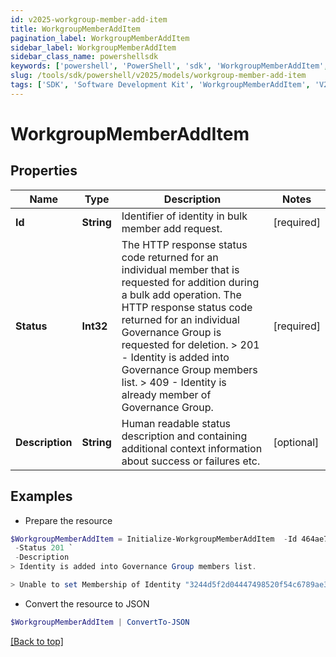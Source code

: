 ```yaml
---
id: v2025-workgroup-member-add-item
title: WorkgroupMemberAddItem
pagination_label: WorkgroupMemberAddItem
sidebar_label: WorkgroupMemberAddItem
sidebar_class_name: powershellsdk
keywords: ['powershell', 'PowerShell', 'sdk', 'WorkgroupMemberAddItem', 'V2025WorkgroupMemberAddItem'] 
slug: /tools/sdk/powershell/v2025/models/workgroup-member-add-item
tags: ['SDK', 'Software Development Kit', 'WorkgroupMemberAddItem', 'V2025WorkgroupMemberAddItem']
---
```



# WorkgroupMemberAddItem

## Properties

Name | Type | Description | Notes
------------ | ------------- | ------------- | -------------
**Id** | **String** | Identifier of identity in bulk member add request. | [required]
**Status** | **Int32** |  The HTTP response status code returned for an individual member that is requested for addition during a bulk add operation. The HTTP response status code returned for an individual Governance Group is requested for deletion.  > 201   - Identity is added into Governance Group members list.  > 409   - Identity is already member of  Governance Group.  | [required]
**Description** | **String** | Human readable status description and containing additional context information about success or failures etc.  | [optional] 

## Examples

- Prepare the resource
```powershell
$WorkgroupMemberAddItem = Initialize-WorkgroupMemberAddItem  -Id 464ae7bf791e49fdb74606a2e4a89635 `
 -Status 201 `
 -Description 
> Identity is added into Governance Group members list.

> Unable to set Membership of Identity "3244d5f2d04447498520f54c6789ae33" to Governance Group "f80bba83-98c4-4ec2-81c8-373c00e9663b"; the relationship already exists.

```

- Convert the resource to JSON
```powershell
$WorkgroupMemberAddItem | ConvertTo-JSON
```


[[Back to top]](#) 

